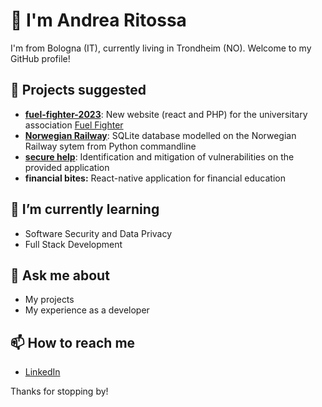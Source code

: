# 👋 I'm Andrea Ritossa 

I'm from Bologna (IT), currently living in Trondheim (NO). Welcome to my GitHub profile!

## 🔭 Projects suggested 
- **[fuel-fighter-2023](https://github.com/the-future-dev/fuelfighter2023)**: New website (react and PHP) for the universitary association [Fuel Fighter](https://www.fuelfighter.no/)
- **[Norwegian Railway](https://github.com/the-future-dev/NorwegianRailway)**: SQLite database modelled on the Norwegian Railway sytem from Python commandline
- **[secure help](https://github.com/the-future-dev/secure-help)**: Identification and mitigation of vulnerabilities on the provided application
- **financial bites:** React-native application for financial education

## 🌱 I’m currently learning
- Software Security and Data Privacy
- Full Stack Development

## 💬 Ask me about
- My projects
- My experience as a developer

## 📫 How to reach me
- [LinkedIn](https://www.linkedin.com/in/andrea-ritossa/)

Thanks for stopping by!
